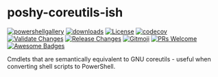 # poshy-coreutils-ish

[![powershellgallery](https://img.shields.io/powershellgallery/v/poshy-coreutils-ish.svg)](https://www.powershellgallery.com/packages/poshy-coreutils-ish)
[![downloads](https://img.shields.io/powershellgallery/dt/poshy-coreutils-ish.svg)](https://www.powershellgallery.com/packages/poshy-coreutils-ish)
[![License](https://img.shields.io/github/license/pwshrc/poshy-coreutils-ish)](./LICENSE.txt)
[![codecov](https://codecov.io/gh/pwshrc/poshy-coreutils-ish/branch/main/graph/badge.svg)](https://codecov.io/gh/pwshrc/poshy-coreutils-ish)
[![Validate Changes](https://github.com/pwshrc/poshy-coreutils-ish/actions/workflows/validate.yml/badge.svg)](https://github.com/pwshrc/poshy-coreutils-ish/actions/workflows/validate.yml)
[![Release Changes](https://github.com/pwshrc/poshy-coreutils-ish/actions/workflows/release.yml/badge.svg)](https://github.com/pwshrc/poshy-coreutils-ish/actions/workflows/release.yml)
[![Gitmoji](https://img.shields.io/badge/gitmoji-%20😜%20😍-FFDD67.svg?style=flat-square)](https://gitmoji.carloscuesta.me/)
[![PRs Welcome](https://img.shields.io/badge/PRs-welcome-brightgreen.svg?style=flat-square)](http://makeapullrequest.com)
[![Awesome Badges](https://img.shields.io/badge/badges-awesome-green.svg)](https://github.com/Naereen/badges)

Cmdlets that are semantically equivalent to GNU coreutils - useful when converting shell scripts to PowerShell.

